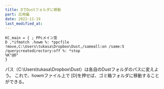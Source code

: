```yaml
---
title: DでDustフォルダに移動
part: 応用編
date: 2022-11-19
last_modified_at: 
---
```


```text
KC_main = { ; PPcメイン窓
D ,*ifmatch .howm %: *ppcfile !move,C:\Users\tukasa\Dropbox\Dust,/sameall:on /same:5 /querycreatedirectory:off %: *stop
%K"@D"
}
```

パス（C:\Users\tukasa\Dropbox\Dust）は各自のDustフォルダのパスに変えよう。
これで、howmファイル上で [D]を押せば、ゴミ箱フォルダに移動することができる。
